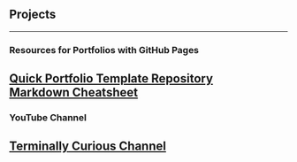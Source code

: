 ## Projects

---
### Resources for Portfolios with GitHub Pages

[Quick Portfolio Template Repository](https://github.com/terminallycurious8080/quick-portfolio) <br>
[Markdown Cheatsheet](pdf/markdown_cheatsheet.pdf) <br>
---
### YouTube Channel

[Terminally Curious Channel](https://www.youtube.com/@terminallycurious8080)
---
